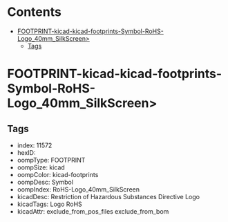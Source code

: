 



Contents
========

* [FOOTPRINT-kicad-kicad-footprints-Symbol-RoHS-Logo_40mm_SilkScreen>](#footprint-kicad-kicad-footprints-symbol-rohs-logo_40mm_silkscreen)
	* [Tags](#tags)

# FOOTPRINT-kicad-kicad-footprints-Symbol-RoHS-Logo_40mm_SilkScreen>

## Tags

- index: 11572
- hexID: 
- oompType: FOOTPRINT
- oompSize: kicad
- oompColor: kicad-footprints
- oompDesc: Symbol
- oompIndex: RoHS-Logo_40mm_SilkScreen
- kicadDesc: Restriction of Hazardous Substances Directive Logo
- kicadTags: Logo RoHS
- kicadAttr: exclude_from_pos_files exclude_from_bom
